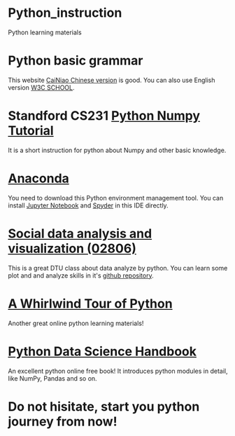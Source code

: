 # Python_instruction
Python learning materials

# Python basic grammar
This website [CaiNiao Chinese version](https://www.runoob.com/python3/python3-tutorial.html) is good. You can also use English version [W3C SCHOOL](https://www.w3schools.com/python/).

# Standford CS231 [Python Numpy Tutorial](https://cs231n.github.io/python-numpy-tutorial/)
It is a short instruction for python about Numpy and other basic knowledge.

# [Anaconda](https://www.anaconda.com/products/individual)
You need to download this Python environment management tool. You can install [Jupyter Notebook](https://jupyter.org/) and [Spyder](https://www.spyder-ide.org/) in this IDE directly.

#  [Social data analysis and visualization (02806)](https://kurser.dtu.dk/course/2019-2020/02806)
This is a great DTU class about data analyze by python. You can learn some plot and and analyze skills in it's [github repository](https://github.com/suneman/socialdataanalysis2020/wiki).

#  [A Whirlwind Tour of Python](https://nbviewer.jupyter.org/github/jakevdp/WhirlwindTourOfPython/blob/master/Index.ipynb)
Another great online python learning materials!

# [Python Data Science Handbook](https://jakevdp.github.io/PythonDataScienceHandbook/)
An excellent python online free book! It introduces python modules in detail, like NumPy, Pandas and so on.
# Do not hisitate, start you python journey from now!

